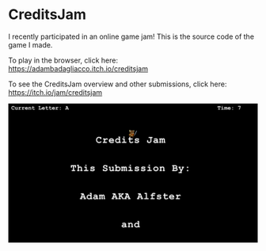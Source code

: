 # CreditsJam
I recently participated in an online game jam! This is the source code of the game I made.

To play in the browser, click here: https://adambadagliacco.itch.io/creditsjam

To see the CreditsJam overview and other submissions, click here: https://itch.io/jam/creditsjam

![GamePlayScreenShot](https://raw.githubusercontent.com/AdamBadagliacco/CreditsJam/master/ScreenShot.PNG?token=ALT4QM5HV62ZPRFOIHGXQFS7BV4GU)
